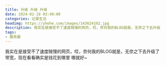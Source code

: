 ```yaml
---
title: 升级 升级 升级
date: 2024-02-18 03:49:00
categories: 记录生活
headimg: https://yhehe.com/images/143624192.jpg
description: 我实在是接受不了速度贼慢的网页，哎，奈何我的BLOG就是，无奈之下去升级了带宽，现在看看确实是钱花到哪里 哪就好~
tags:
- 服务器
---
```


我实在是接受不了速度贼慢的网页，哎，奈何我的BLOG就是，无奈之下去升级了带宽，现在看看确实是钱花到哪里 哪就好~
